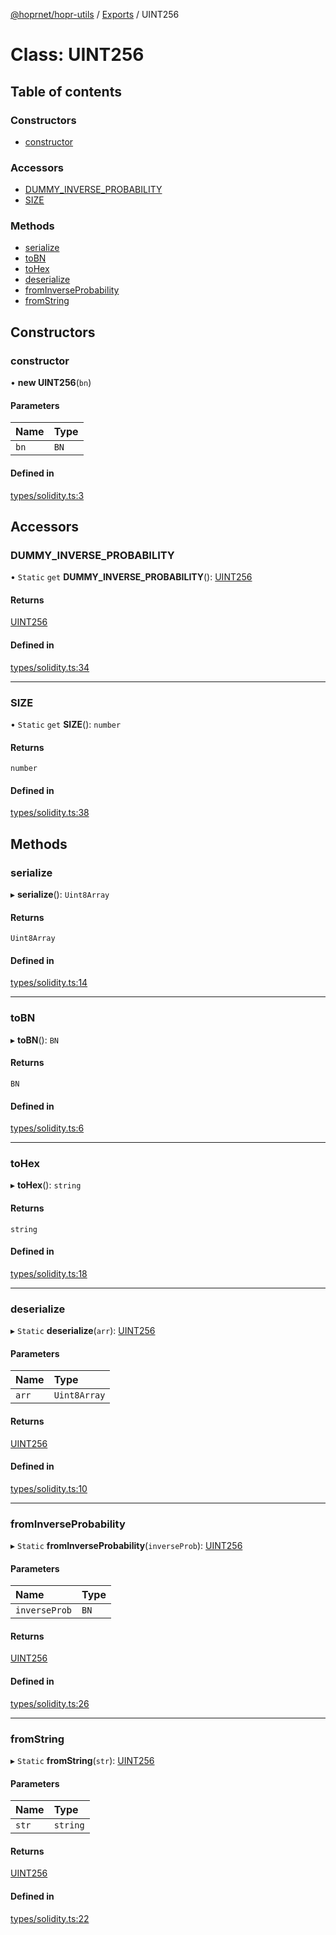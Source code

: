 [@hoprnet/hopr-utils](../README.md) / [Exports](../modules.md) / UINT256

# Class: UINT256

## Table of contents

### Constructors

- [constructor](uint256.md#constructor)

### Accessors

- [DUMMY\_INVERSE\_PROBABILITY](uint256.md#dummy_inverse_probability)
- [SIZE](uint256.md#size)

### Methods

- [serialize](uint256.md#serialize)
- [toBN](uint256.md#tobn)
- [toHex](uint256.md#tohex)
- [deserialize](uint256.md#deserialize)
- [fromInverseProbability](uint256.md#frominverseprobability)
- [fromString](uint256.md#fromstring)

## Constructors

### constructor

• **new UINT256**(`bn`)

#### Parameters

| Name | Type |
| :------ | :------ |
| `bn` | `BN` |

#### Defined in

[types/solidity.ts:3](https://github.com/hoprnet/hoprnet/blob/master/packages/utils/src/types/solidity.ts#L3)

## Accessors

### DUMMY\_INVERSE\_PROBABILITY

• `Static` `get` **DUMMY_INVERSE_PROBABILITY**(): [UINT256](uint256.md)

#### Returns

[UINT256](uint256.md)

#### Defined in

[types/solidity.ts:34](https://github.com/hoprnet/hoprnet/blob/master/packages/utils/src/types/solidity.ts#L34)

___

### SIZE

• `Static` `get` **SIZE**(): `number`

#### Returns

`number`

#### Defined in

[types/solidity.ts:38](https://github.com/hoprnet/hoprnet/blob/master/packages/utils/src/types/solidity.ts#L38)

## Methods

### serialize

▸ **serialize**(): `Uint8Array`

#### Returns

`Uint8Array`

#### Defined in

[types/solidity.ts:14](https://github.com/hoprnet/hoprnet/blob/master/packages/utils/src/types/solidity.ts#L14)

___

### toBN

▸ **toBN**(): `BN`

#### Returns

`BN`

#### Defined in

[types/solidity.ts:6](https://github.com/hoprnet/hoprnet/blob/master/packages/utils/src/types/solidity.ts#L6)

___

### toHex

▸ **toHex**(): `string`

#### Returns

`string`

#### Defined in

[types/solidity.ts:18](https://github.com/hoprnet/hoprnet/blob/master/packages/utils/src/types/solidity.ts#L18)

___

### deserialize

▸ `Static` **deserialize**(`arr`): [UINT256](uint256.md)

#### Parameters

| Name | Type |
| :------ | :------ |
| `arr` | `Uint8Array` |

#### Returns

[UINT256](uint256.md)

#### Defined in

[types/solidity.ts:10](https://github.com/hoprnet/hoprnet/blob/master/packages/utils/src/types/solidity.ts#L10)

___

### fromInverseProbability

▸ `Static` **fromInverseProbability**(`inverseProb`): [UINT256](uint256.md)

#### Parameters

| Name | Type |
| :------ | :------ |
| `inverseProb` | `BN` |

#### Returns

[UINT256](uint256.md)

#### Defined in

[types/solidity.ts:26](https://github.com/hoprnet/hoprnet/blob/master/packages/utils/src/types/solidity.ts#L26)

___

### fromString

▸ `Static` **fromString**(`str`): [UINT256](uint256.md)

#### Parameters

| Name | Type |
| :------ | :------ |
| `str` | `string` |

#### Returns

[UINT256](uint256.md)

#### Defined in

[types/solidity.ts:22](https://github.com/hoprnet/hoprnet/blob/master/packages/utils/src/types/solidity.ts#L22)
